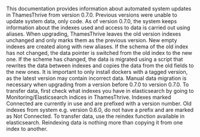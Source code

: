 This documentation provides information about automated system updates in ThamesThrive from version 0.7.0. Previous versions were unable to update system data, only code. As of version 0.7.0, the system keeps information about the indexes used and access to data is carried out using aliases. When upgrading, ThamesThrive leaves the old version indexes unchanged and only marks them as the previous version. New empty indexes are created along with new aliases. If the schema of the old index has not changed, the data pointer is switched from the old index to the new one. If the scheme has changed, the data is migrated using a script that rewrites the data between indexes and copies the data from the old fields to the new ones. It is important to only install dockers with a tagged version, as the latest version may contain incorrect data. Manual data migration is necessary when upgrading from a version before 0.7.0 to version 0.7.0. To transfer data, first check what indexes you have in elasticsearch by going to Monitoring/Elasticsearch indices in ThamesThrive. Indexes marked Connected are currently in use and are prefixed with a version number. Old indexes from system e.g. version 0.6.0, do not have a prefix and are marked as Not Connected. To transfer data, use the reindex function available in elasticsearch. Reindexing data is nothing more than copying it from one index to another.
